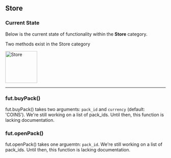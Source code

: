 ## Store
### Current State
Below is the current state of functionality within the **Store** category. 

Two methods exist in the Store category 

<img src="https://i.imgur.com/0ZIHL3q.png" alt="Store" style="height: 100px;"/>

---

### fut.buyPack()

fut.buyPack() takes two arguments: `pack_id` and `currency` (default: 'COINS'). We're still working on a list of pack_ids. 
Until then, this function is lacking documentation.  

### fut.openPack()

fut.openPack() takes one arguemtn: `pack_id`. We're still working on a list of pack_ids. Until then, this function is lacking documentation.  
